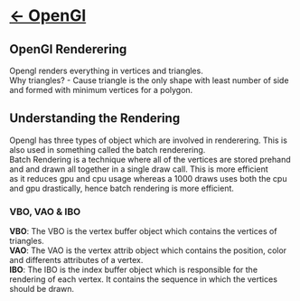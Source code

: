 # [<- OpenGl](../opengl/)

## OpenGl Renderering
Opengl renders everything in vertices and triangles.  
Why triangles? - Cause triangle is the only shape with least number of side and formed with minimum vertices for a polygon.

## Understanding the Rendering
Opengl has three types of object which are involved in renderering. This is also used in something called the batch renderering.  
Batch Rendering is a technique where all of the vertices are stored prehand and and drawn all together in a single draw call. This is more efficient  
as it reduces gpu and cpu usage whereas a 1000 draws uses both the cpu and gpu drastically, hence batch rendering is more efficient.  

### VBO, VAO & IBO
**VBO**: The VBO is the vertex buffer object which contains the vertices of triangles.  
**VAO**: The VAO is the vertex attrib object which contains the position, color and differents attributes of a vertex.  
**IBO**: The IBO is the index buffer object which is responsible for the rendering of each vertex. It contains the sequence in which the vertices should be drawn.  

